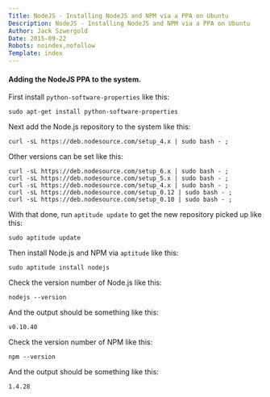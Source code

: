 ```yaml
---
Title: NodeJS - Installing NodeJS and NPM via a PPA on Ubuntu
Description: NodeJS - Installing NodeJS and NPM via a PPA on Ubuntu
Author: Jack Szwergold
Date: 2015-09-22
Robots: noindex,nofollow
Template: index
---
```


#### Adding the NodeJS PPA to the system.

First install `python-software-properties` like this:

    sudo apt-get install python-software-properties

Next add the Node.js repository to the system like this:

    curl -sL https://deb.nodesource.com/setup_4.x | sudo bash - ;

Other versions can be set like this:

    curl -sL https://deb.nodesource.com/setup_6.x | sudo bash - ;
    curl -sL https://deb.nodesource.com/setup_5.x | sudo bash - ;
    curl -sL https://deb.nodesource.com/setup_4.x | sudo bash - ;
    curl -sL https://deb.nodesource.com/setup_0.12 | sudo bash - ;
    curl -sL https://deb.nodesource.com/setup_0.10 | sudo bash - ;

With that done, run `aptitude update` to get the new repository picked up like this:

    sudo aptitude update

Then install Node.js and NPM via `aptitude` like this:

    sudo aptitude install nodejs

Check the version number of Node.js like this:

    nodejs --version

And the output should be something like this:

    v0.10.40

Check the version number of NPM like this:

    npm --version

And the output should be something like this:

    1.4.28
